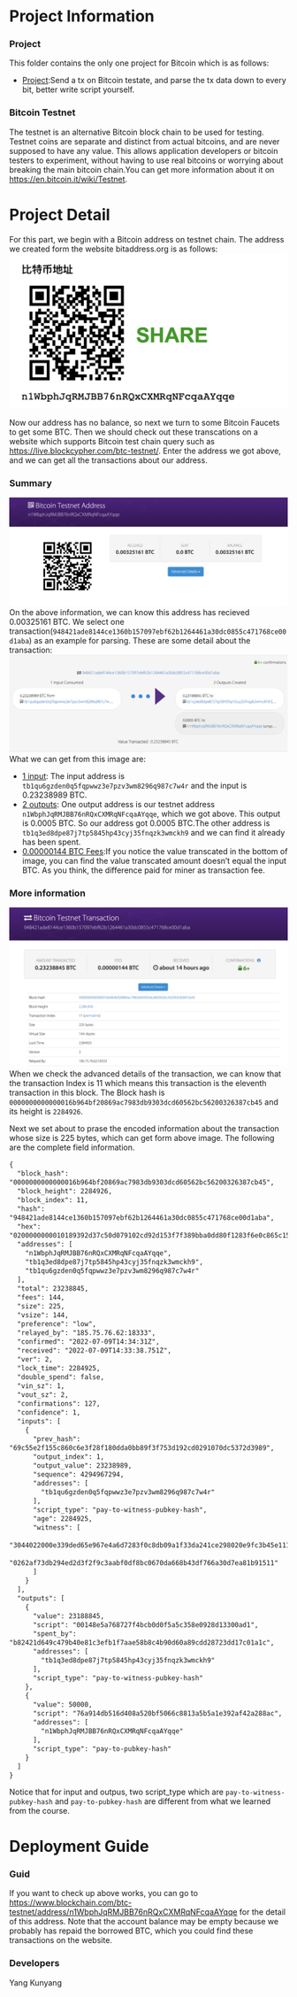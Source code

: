 # Project Information

### Project
This folder contains the only one project for Bitcoin which is as follows:
- [Project](#Project):Send a tx on Bitcoin testate, and parse the tx data down to every bit, better write script yourself.

### Bitcoin Testnet
The testnet is an alternative Bitcoin block chain to be used for testing. Testnet coins are separate and distinct from actual bitcoins, and are never supposed to have any value. This allows application developers or bitcoin testers to experiment, without having to use real bitcoins or worrying about breaking the main bitcoin chain.You can get more information about it on https://en.bitcoin.it/wiki/Testnet.

# Project Detail
For this part, we begin with a Bitcoin address on testnet chain. The address we created form the website bitaddress.org is as follows:
![image](PNG/address.png)

Now our address has no balance, so next we turn to some Bitcoin Faucets to get some BTC. Then we should check out these transcations on a website which supports Bitcoin test chain query such as https://live.blockcypher.com/btc-testnet/. Enter the address we got above, and we can get all the transactions about our address.

### Summary
![image](PNG/Summary.png)
On the above information, we can know this address has recieved 0.00325161 BTC. We select one transaction(`948421ade8144ce1360b157097ebf62b1264461a30dc0855c471768ce00d1aba`) as an example for parsing. These are some detail about the transaction:
![image](PNG/onetx.png)
What we can get from this image are:
- [1 input](#):
The input address is `tb1qu6gzden0q5fqpwwz3e7pzv3wm8296q987c7w4r` and the input is 0.23238989 BTC.
- [2 outputs](#):
One output address is our testnet address `n1WbphJqRMJBB76nRQxCXMRqNFcqaAYqqe`, which we got above. This output is 0.0005 BTC. So our address got 0.0005 BTC.The other address is `tb1q3ed8dpe87j7tp5845hp43cyj35fnqzk3wmckh9` and we can find it already has been spent.
- [0.00000144 BTC Fees](#):If you notice the value transcated in the bottom of image, you can find the value transcated amount doesn’t equal the input BTC. As you think, the difference paid for miner as transaction  fee.

### More information
![image](PNG/txView.png)
When we check the advanced details of the transaction, we can know that the transaction Index is 11 which means this transaction is the eleventh transaction in this block. The Block hash is `0000000000000016b964bf20869ac7983db9303dcd60562bc56200326387cb45` and its height is `2284926`.

Next we set about to prase the encoded information about the transaction whose size is 225 bytes, which can get form above image. The following are the complete field information.


```csv
{
  "block_hash": "0000000000000016b964bf20869ac7983db9303dcd60562bc56200326387cb45",
  "block_height": 2284926,
  "block_index": 11,
  "hash": "948421ade8144ce1360b157097ebf62b1264461a30dc0855c471768ce00d1aba",
  "hex": "0200000000010189392d37c50d079102cd92d153f7f389bba0dd80f1283f6e0c865c152f5ec5690100000000feffffff026dd56101000000001600148e5a768727f4bcb0d0f5a5c358e0928d13300ad150c30000000000001976a914db516d408a520bf5066c8813a5b5a1e392af42a288ac02473044022000e339ded65e967e4a6d7283f0c8db09a1f33da241ce298020e9fc3b45e1112302201865ec939a1c0df8b27e520838b5f6a23188a78ddb5720e907e8aea2d8c7ac1a01210262af73db294ed2d3f2f9c3aabf0df8bc0670da668b43df766a30d7ea81b915117ddd2200",
  "addresses": [
    "n1WbphJqRMJBB76nRQxCXMRqNFcqaAYqqe",
    "tb1q3ed8dpe87j7tp5845hp43cyj35fnqzk3wmckh9",
    "tb1qu6gzden0q5fqpwwz3e7pzv3wm8296q987c7w4r"
  ],
  "total": 23238845,
  "fees": 144,
  "size": 225,
  "vsize": 144,
  "preference": "low",
  "relayed_by": "185.75.76.62:18333",
  "confirmed": "2022-07-09T14:34:31Z",
  "received": "2022-07-09T14:33:38.751Z",
  "ver": 2,
  "lock_time": 2284925,
  "double_spend": false,
  "vin_sz": 1,
  "vout_sz": 2,
  "confirmations": 127,
  "confidence": 1,
  "inputs": [
    {
      "prev_hash": "69c55e2f155c860c6e3f28f180dda0bb89f3f753d192cd0291070dc5372d3989",
      "output_index": 1,
      "output_value": 23238989,
      "sequence": 4294967294,
      "addresses": [
        "tb1qu6gzden0q5fqpwwz3e7pzv3wm8296q987c7w4r"
      ],
      "script_type": "pay-to-witness-pubkey-hash",
      "age": 2284925,
      "witness": [
        "3044022000e339ded65e967e4a6d7283f0c8db09a1f33da241ce298020e9fc3b45e1112302201865ec939a1c0df8b27e520838b5f6a23188a78ddb5720e907e8aea2d8c7ac1a01",
        "0262af73db294ed2d3f2f9c3aabf0df8bc0670da668b43df766a30d7ea81b91511"
      ]
    }
  ],
  "outputs": [
    {
      "value": 23188845,
      "script": "00148e5a768727f4bcb0d0f5a5c358e0928d13300ad1",
      "spent_by": "b82421d649c479b40e81c3efb1f7aae58b8c4b90d60a89cdd28723dd17c01a1c",
      "addresses": [
        "tb1q3ed8dpe87j7tp5845hp43cyj35fnqzk3wmckh9"
      ],
      "script_type": "pay-to-witness-pubkey-hash"
    },
    {
      "value": 50000,
      "script": "76a914db516d408a520bf5066c8813a5b5a1e392af42a288ac",
      "addresses": [
        "n1WbphJqRMJBB76nRQxCXMRqNFcqaAYqqe"
      ],
      "script_type": "pay-to-pubkey-hash"
    }
  ]
}
```
Notice that for input and outpus, two script_type which are `pay-to-witness-pubkey-hash` and `pay-to-pubkey-hash` are different from what we learned from the course.




# Deployment Guide

### Guid

If you want to check up above works, you can go to https://www.blockchain.com/btc-testnet/address/n1WbphJqRMJBB76nRQxCXMRqNFcqaAYqqe for the detail of this address. Note that the account balance may be empty because we probably has repaid the borrowed BTC, which you could find these transactions on the website.
### Developers

Yang Kunyang

